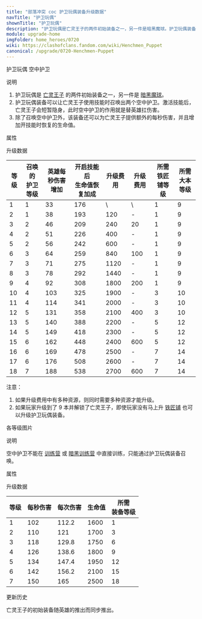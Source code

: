 ```yaml
---
title: "部落冲突 coc 护卫玩偶装备升级数据"
navTitle: "护卫玩偶"
shownTitle: "护卫玩偶"
description: "护卫玩偶是亡灵王子的两件初始装备之一，另一件是暗黑魔球。护卫玩偶装备可以让亡灵王子使用技能时召唤出两个空中护卫。激活技能后，亡灵王子会短暂隐身，此时空中护卫的作用就是替英雄扛伤害。"
module: upgrade-home
imgFolder: home_heroes/0720
wiki: https://clashofclans.fandom.com/wiki/Henchmen_Puppet
canonical: /upgrade/0720-Henchmen-Puppet
---
```


<SwitchTabs contentClass="cp-unit-items" :stickyTabs="true" :pageTabs="true">
    <SwitchTab tabId="cp-unit-item-0" :activeTab="true">护卫玩偶</SwitchTab>
    <SwitchTab tabId="cp-unit-item-1">空中护卫</SwitchTab>
</SwitchTabs>

<!-- ↓↓↓ 护卫玩偶 ↓↓↓ -->
<SwitchTabGroup id="cp-unit-item-0" class="cp-unit-items">
<UnitInfo :folder="$frontmatter.imgFolder" imgSrc="Henchmen_Puppet_info.png" imgAlt="护卫玩偶" description="召唤空中护卫来增援亡灵王子" />

<SmallTitle>说明</SmallTitle>

1. 护卫玩偶是 [亡灵王子](/upgrade/0204-Minion-Prince) 的两件初始装备之一，另一件是 [暗黑魔球](/upgrade/0721-Dark-Orb)。
2. 护卫玩偶装备可以让亡灵王子使用技能时召唤出两个空中护卫。激活技能后，亡灵王子会短暂隐身，此时空中护卫的作用就是替英雄扛伤害。
3. 除了召唤空中护卫外，该装备还可以为亡灵王子提供额外的每秒伤害，并且增加开技能时恢复的生命值。

<SmallTitle>属性</SmallTitle>

<UnitProperties>
    <UnitProperty pKey="技能类型" pValue="主动技能" />
    <UnitProperty pKey="装备稀有度" pValue="普通" />
    <UnitProperty pKey="解锁要求" pValue="有亡灵王子即可" />
    <UnitProperty pKey="召唤的护卫数量" pValue="2" />
    <UnitProperty pKey="开启技能后亡灵王子的隐身时长" pValue="1 秒" />
</UnitProperties>

<SmallTitle>升级数据</SmallTitle>

<script setup>
const tableExtraInfo = [
    {
        "column": 4,
        "type": "cost",
        "icon": "Shiny_Ore",
        "noGoldPass": true
    },
    {
        "column": 5,
        "type": "cost",
        "icon": "Glowy_Ore",
        "noGoldPass": true
    }
];
</script>

<UnitTable :tableExtraInfo="tableExtraInfo">

| 等级 |召唤的<br>护卫等级|英雄每秒伤害<br>增加|开启技能后<br>生命值恢复加成|升级费用|升级费用|所需<br>铁匠铺等级|所需<br>大本等级|
| ---- |       ---      |         ---       |            ---           |   --- |  ---  |       ---       |       ---     |
|   1  |        1       |         33        |            176           |    \  |   \   |        1        |        9      |
|   2  |        1       |         38        |            193           |   120 |   -   |        1        |        9      |
|   3  |        2       |         46        |            209           |   240 |   20  |        1        |        9      |
|   4  |        2       |         51        |            226           |   400 |   -   |        1        |        9      |
|   5  |        2       |         56        |            242           |   600 |   -   |        1        |        9      |
|   6  |        3       |         64        |            259           |   840 |  100  |        1        |        9      |
|   7  |        3       |         71        |            275           |  1120 |   -   |        1        |        9      |
|   8  |        3       |         78        |            292           |  1440 |   -   |        1        |        9      |
|   9  |        4       |         92        |            308           |  1800 |  200  |        1        |        9      |
|  10  |        4       |        103        |            325           |  1900 |   -   |        3        |       10      |
|  11  |        4       |        114        |            341           |  2000 |   -   |        3        |       10      |
|  12  |        5       |        131        |            358           |  2100 |  400  |        3        |       10      |
|  13  |        5       |        140        |            388           |  2200 |   -   |        5        |       12      |
|  14  |        5       |        149        |            418           |  2300 |   -   |        5        |       12      |
|  15  |        6       |        162        |            448           |  2400 |  600  |        5        |       12      |
|  16  |        6       |        169        |            478           |  2500 |   -   |        7        |       14      |
|  17  |        6       |        176        |            508           |  2600 |   -   |        7        |       14      |
|  18  |        7       |        188        |            538           |  2700 |  600  |        7        |       14      |
</UnitTable>

注意：

1. 如果升级费用中有多种资源，则同时需要多种资源才能升级。
2. 如果玩家升级到了 9 本并解锁了亡灵王子，即使玩家没有马上升 [铁匠铺](/upgrade/0488-Blacksmith) 也可以升级护卫玩偶装备。
</SwitchTabGroup>

<!-- ↓↓↓ 空中护卫 ↓↓↓ -->
<SwitchTabGroup id="cp-unit-item-1" class="cp-unit-items">
<UnitInfo :folder="$frontmatter.imgFolder" imgSrc="Henchmen_info.png" imgAlt="护卫玩偶装备的空中护卫"
    description="亡灵王子可以召唤这些邪恶的兄弟姐妹与他并肩作战！他们会吸收伤害并攻击防御建筑。" />

<SmallTitle>各等级图片</SmallTitle>

<Panel>
    <UnitImgGroup :folder="$frontmatter.imgFolder">
        <UnitImg imgTitle="所有等级" imgSrc="Henchmen1.png" />
    </UnitImgGroup>
</Panel>

<SmallTitle>说明</SmallTitle>

空中护卫不能在 [训练营](/upgrade/0481-Barracks) 或 [暗黑训练营](/upgrade/0482-Dark-Barracks) 中直接训练，只能通过护卫玩偶装备召唤。

<SmallTitle>属性</SmallTitle>

<UnitProperties>
    <UnitProperty pKey="攻击偏好" pValue="无" />
    <UnitProperty pKey="伤害类型" pValue="单体伤害" />
    <UnitProperty pKey="攻击的目标" pValue="地面和空中目标" />
    <UnitProperty pKey="占据人口" pValue="10" />
    <UnitProperty pKey="移动速度" pValue="4 格/秒" />
    <UnitProperty pKey="攻击速度" pValue="1.1 秒/次" />
    <UnitProperty pKey="攻击距离" pValue="1 格" />
</UnitProperties>

<SmallTitle>升级数据</SmallTitle>

<UnitTable>

| 等级 | 每秒伤害 | 每次伤害 | 生命值 | 所需<br>装备等级 |
|  --- |   ---   |   ---   |   ---  |      ---       |
|   1  |   102   |  112.2  |  1600  |        1       |
|   2  |   110   |  121    |  1700  |        3       |
|   3  |   118   |  129.8  |  1750  |        6       |
|   4  |   126   |  138.6  |  1800  |        9       |
|   5  |   134   |  147.4  |  1950  |       12       |
|   6  |   142   |  156.2  |  2100  |       15       |
|   7  |   150   |  165    |  2500  |       18       |
</UnitTable>
</SwitchTabGroup>

<!-- ↓↓↓ 公共部分 ↓↓↓ -->
<SmallTitle>更新历史</SmallTitle>

<Timeline>
    <TimelineItem date="2024/11/25">
        <TimelineRow>亡灵王子的初始装备随英雄的推出而同步推出。</TimelineRow>
    </TimelineItem>
    <TimelineItem :historyBottom="true" />
</Timeline>